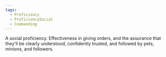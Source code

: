 ```yaml
---
tags:
  - Proficiency
  - ProficiencySocial
  - Commanding
---
```

A social proficiency. Effectiveness in giving orders, and the assurance that they'll be clearly understood, confidently trusted, and followed by pets, minions, and followers.